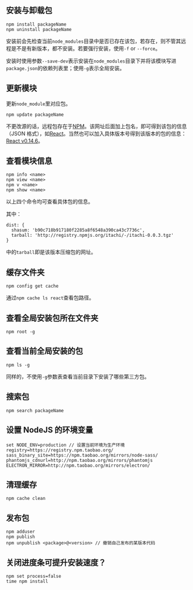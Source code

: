 ## 安装与卸载包

```
npm install packageName
npm uninstall packageName
```

安装前会先检查当前`node_modules`目录中是否已存在该包，若存在，则不管其远程是不是有新版本，都不安装。若要强行安装，使用`-f` or `--force`。

安装时使用参数`--save-dev`表示安装在`node_modules`目录下并将该模块写进`package.json`的依赖列表里；使用`-g`表示全局安装。

## 更新模块

更新`node_module`里对应包。

```
npm update packageName
```

不更改源的话，远程包存在于[NPM](https://registry.npmjs.org/)。该网址后面加上包名，即可得到该包的信息（JSON 格式），如[React](https://registry.npmjs.org/react)。当然也可以加入具体版本号得到该版本的包的信息：[React v0.14.6](https://registry.npmjs.org/react/v0.14.6)。

## 查看模块信息

```
npm info <name>
npm view <name>
npm v <name>
npm show <name>
```

以上四个命令均可查看具体包的信息。

其中：

```
dist: { 
  shasum: 'b90c718b917180f2285a8f6548a390ca43c7736c',
  tarball: 'http://registry.npmjs.org/itachi/-/itachi-0.0.3.tgz' 
}
```

中的`tarball`即是该版本压缩包的网址。

## 缓存文件夹

```
npm config get cache
```

通过`npm cache ls react`查看包路径。

## 查看全局安装包所在文件夹

```
npm root -g
```

## 查看当前全局安装的包

```
npm ls -g
```

同样的，不使用`-g`参数表查看当前目录下安装了哪些第三方包。

## 搜索包

```
npm search packageName
```

## 设置 NodeJS 的环境变量

```
set NODE_ENV=production // 设置当前环境为生产环境
registry=https://registry.npm.taobao.org/
sass_binary_site=https://npm.taobao.org/mirrors/node-sass/
phantomjs_cdnurl=http://npm.taobao.org/mirrors/phantomjs
ELECTRON_MIRROR=http://npm.taobao.org/mirrors/electron/
```

## 清理缓存

```
npm cache clean
```

## 发布包

```
npm adduser
npm publish
npm unpublish <package>@<version> // 撤销自己发布的某版本代码
```

## 关闭进度条可提升安装速度？

```
npm set process=false
time npm install
```

